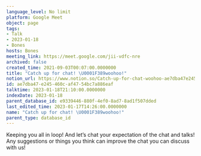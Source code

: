 ```yaml
---
language_level: No limit
platform: Google Meet
object: page
tags:
- Talk
- 2023-01-18
- Bones
hosts: Bones
meeting_link: https://meet.google.com/jii-vdfc-nre
archived: false
created_time: 2021-09-03T00:07:00.0000000
title: "Catch up for chat! \U0001F389woohoo!"
notion_url: https://www.notion.so/Catch-up-for-chat-woohoo-ae7dba47e245460caf4754bc7a886eaf
id: ae7dba47-e245-460c-af47-54bc7a886eaf
talktime: 2023-01-18T21:10:00.0000000
indexDate: 2023-01-18
parent_database_id: e9339446-880f-4ef0-8ad7-8ad1f507dded
last_edited_time: 2023-01-17T14:26:00.0000000
name: "Catch up for chat! \U0001F389woohoo!"
parent_type: database_id
---
```


Keeping you all in loop! And let’s chat your expectation of the chat and talks!
Any suggestions or things you think can improve the chat you can discuss with us!





